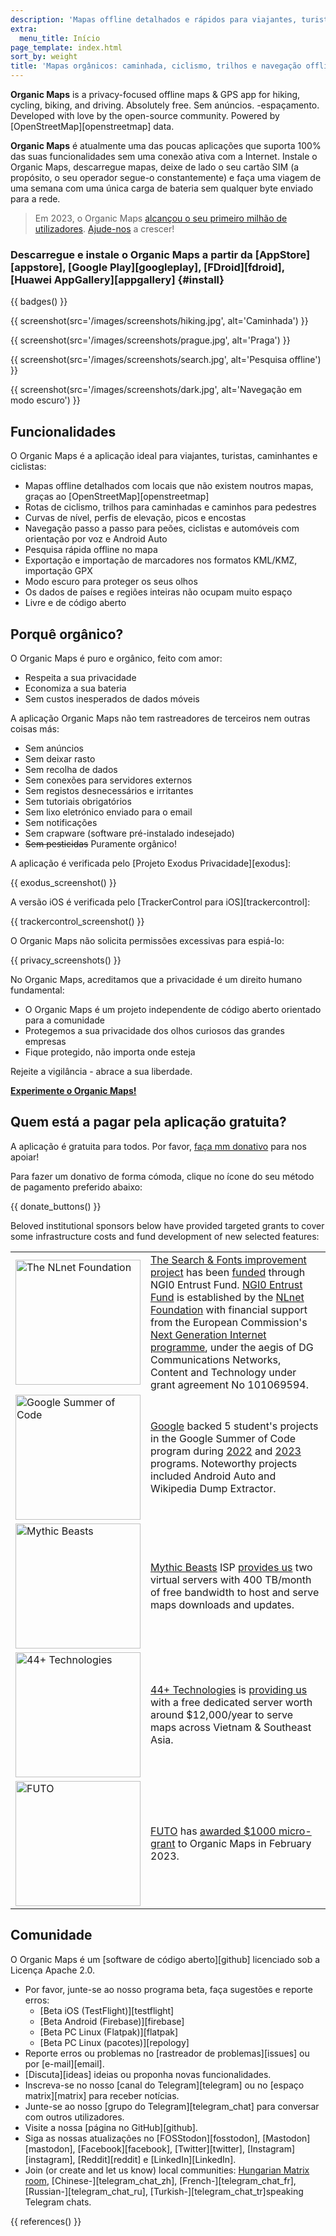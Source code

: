 ```yaml
---
description: 'Mapas offline detalhados e rápidos para viajantes, turistas, condutores, caminhantes e ciclistas criados pelos fundadores da aplicação MapsWithMe (Maps.Me).'
extra:
  menu_title: Início
page_template: index.html
sort_by: weight
title: 'Mapas orgânicos: caminhada, ciclismo, trilhos e navegação offline'
---
```


**Organic Maps** is a privacy-focused offline maps & GPS app for hiking, cycling, biking, and driving. Absolutely free. Sem anúncios. -espaçamento. Developed with love by the open-source community. Powered by [OpenStreetMap][openstreetmap] data.

**Organic Maps** é atualmente uma das poucas aplicações que suporta 100% das suas funcionalidades sem uma conexão ativa com a Internet. Instale o Organic Maps, descarregue mapas, deixe de lado o seu cartão SIM (a propósito, o seu operador segue-o constantemente) e faça uma viagem de uma semana com uma única carga de bateria sem qualquer byte enviado para a rede.

> Em 2023, o Organic Maps [alcançou o seu primeiro milhão de utilizadores](@/news/2023-12-23/281/index.md). [Ajude-nos](@/donate/index.md) a crescer!

### Descarregue e instale o Organic Maps a partir da [AppStore][appstore], [Google Play][googleplay], [FDroid][fdroid], [Huawei AppGallery][appgallery] {#install}

{{ badges() }}

{{ screenshot(src='/images/screenshots/hiking.jpg', alt='Caminhada') }}

{{ screenshot(src='/images/screenshots/prague.jpg', alt='Praga') }}

{{ screenshot(src='/images/screenshots/search.jpg', alt='Pesquisa offline')
}}

{{ screenshot(src='/images/screenshots/dark.jpg', alt='Navegação em modo
escuro') }}

## Funcionalidades

O Organic Maps é a aplicação ideal para viajantes, turistas, caminhantes e
ciclistas:

- Mapas offline detalhados com locais que não existem noutros mapas, graças
  ao [OpenStreetMap][openstreetmap]
- Rotas de ciclismo, trilhos para caminhadas e caminhos para pedestres
- Curvas de nível, perfis de elevação, picos e encostas
- Navegação passo a passo para peões, ciclistas e automóveis com orientação
  por voz e Android Auto
- Pesquisa rápida offline no mapa
- Exportação e importação de marcadores nos formatos KML/KMZ, importação GPX
- Modo escuro para proteger os seus olhos
- Os dados de países e regiões inteiras não ocupam muito espaço
- Livre e de código aberto

## Porquê orgânico?

O Organic Maps é puro e orgânico, feito com amor:

- Respeita a sua privacidade
- Economiza a sua bateria
- Sem custos inesperados de dados móveis

A aplicação Organic Maps não tem rastreadores de terceiros nem outras coisas
más:

- Sem anúncios
- Sem deixar rasto
- Sem recolha de dados
- Sem conexões para servidores externos
- Sem registos desnecessários e irritantes
- Sem tutoriais obrigatórios
- Sem lixo eletrónico enviado para o email
- Sem notificações
- Sem crapware (software pré-instalado indesejado)
- ~~Sem pesticidas~~ Puramente orgânico!

A aplicação é verificada pelo [Projeto Exodus Privacidade][exodus]:

{{ exodus_screenshot() }}

A versão iOS é verificada pelo [TrackerControl para iOS][trackercontrol]:

{{ trackercontrol_screenshot() }}

O Organic Maps não solicita permissões excessivas para espiá-lo:

{{ privacy_screenshots() }}

No Organic Maps, acreditamos que a privacidade é um direito humano
fundamental:

- O Organic Maps é um projeto independente de código aberto orientado para a
  comunidade
- Protegemos a sua privacidade dos olhos curiosos das grandes empresas
- Fique protegido, não importa onde esteja

Rejeite a vigilância - abrace a sua liberdade.

**[Experimente o Organic Maps!](#install)**

## Quem está a pagar pela aplicação gratuita?

A aplicação é gratuita para todos. Por favor, [faça mm
donativo](@/donate/index.md) para nos apoiar!

Para fazer um donativo de forma cómoda, clique no ícone do seu método de
pagamento preferido abaixo:

{{ donate_buttons() }}

Beloved institutional sponsors below have provided targeted grants to cover
some infrastructure costs and fund development of new selected features:

<table style="border-spacing: 20px">
  <tr>
    <td>
      <a href="https://nlnet.nl/"><img src="sponsors/nlnet.svg" alt="The NLnet Foundation" width="200px"></a>
    </td>
    <td>
      <a href="https://github.com/organicmaps/organicmaps/milestone/7">The Search & Fonts improvement project</a> has been <a href="https://nlnet.nl/project/OrganicMaps/">funded</a> through NGI0 Entrust Fund. <a href="https://nlnet.nl/entrust/">NGI0 Entrust Fund</a> is established by the <a href="https://nlnet.nl/">NLnet Foundation</a> with financial support from the European Commission's <a href="https://www.ngi.eu/">Next Generation Internet programme</a>, under the aegis of DG Communications Networks, Content and Technology under grant agreement No 101069594.
    </td>
  </tr>
  <tr>
    <td>
      <a href="https://summerofcode.withgoogle.com/"><img src="sponsors/gsoc.svg" alt="Google Summer of Code" width="200px"></a>
    </td>
    <td>
      <a href="https://summerofcode.withgoogle.com/">Google</a> backed 5 student's projects in the Google Summer of Code program during <a href="https://summerofcode.withgoogle.com/programs/2022/organizations/organic-maps">2022</a> and <a href="https://summerofcode.withgoogle.com/programs/2023/organizations/organic-maps">2023</a> programs. Noteworthy projects included Android Auto and Wikipedia Dump Extractor.
    </td>
  </tr>
  <tr>
    <td>
      <a href="https://www.mythic-beasts.com/"><img src="sponsors/mythic-beasts.png" alt="Mythic Beasts" width="200px"></a>
    </td>
    <td>
      <a href="https://www.mythic-beasts.com/">Mythic Beasts</a> ISP <a href="https://www.mythic-beasts.com/blog/2021/10/06/improving-the-world-bit-by-expensive-bit/">provides us</a> two virtual servers with 400 TB/month of free bandwidth to host and serve maps downloads and updates.
    </td>
  </tr>
  <tr>
    <td>
      <a href="https://44plus.vn"><img src="sponsors/44plus.svg" alt="44+ Technologies" width="200px"></a>
    </td>
    <td>
      <a href="https://44plus.vn">44+ Technologies</a> is <a href="https://44plus.vn/organicmaps">providing us </a>with a free dedicated server worth around $12,000/year to serve maps across Vietnam & Southeast Asia.
    </td>
  </tr>
  <tr>
    <td>
      <a href="https://futo.org"><img src="sponsors/futo.svg" alt="FUTO" width="200px"></a>
    </td>
    <td>
      <a href="https://futo.org">FUTO</a> has <a href="https://www.youtube.com/watch?v=fJJclgBHrEw">awarded $1000 micro-grant</a> to Organic Maps in February 2023.
    </td>
  </tr>
</table>

## Comunidade

O Organic Maps é um [software de código aberto][github] licenciado sob a
Licença Apache 2.0.

- Por favor, junte-se ao nosso programa beta, faça sugestões e reporte
  erros:
  * [Beta iOS (TestFlight)][testflight]
  * [Beta Android (Firebase)][firebase]
  * [Beta PC Linux (Flatpak)][flatpak]
  * [Beta PC Linux (pacotes)][repology]
- Reporte erros ou problemas no [rastreador de problemas][issues] ou por
  [e-mail][email].
- [Discuta][ideas] ideias ou proponha novas funcionalidades.
- Inscreva-se no nosso [canal do Telegram][telegram] ou no [espaço
  matrix][matrix] para receber notícias.
- Junte-se ao nosso [grupo do Telegram][telegram_chat] para conversar com
  outros utilizadores.
- Visite a nossa [página no GitHub][github].
- Siga as nossas atualizações no [FOSStodon][fosstodon],
  [Mastodon][mastodon], [Facebook][facebook], [Twitter][twitter],
  [Instagram][instagram], [Reddit][reddit] e [LinkedIn][LinkedIn].
- Join (or create and let us know) local communities: [Hungarian Matrix
  room](https://matrix.to/#/#organicmapstranslate_hu:matrix.org),
  [Chinese-][telegram_chat_zh], [French-][telegram_chat_fr],
  [Russian-][telegram_chat_ru], [Turkish-][telegram_chat_tr]speaking
  Telegram chats.

[fork]: https://pt.wikipedia.org/wiki/Bifurcação_(desenvolvimento_de_software)

{{ references() }}
